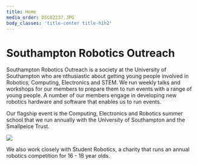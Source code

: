 ```yaml
---
title: Home
media_order: DSC02237.JPG
body_classes: 'title-center title-h1h2'
---
```


# Southampton Robotics Outreach


Southampton Robotics Outreach is a society at the University of Southampton who are nthusiastic about getting young people involved in Robotics, Computing, Electronics and STEM. We run weekly talks and workshops for our members to prepare them to run events with a range of young people. A number of our members engage in developing new robotics hardware and software that enables us to run events.

Our flagship event is the Computing, Electronics and Robotics summer school that we run annually with the University of Southampton and the Smallpeice Trust.

![](DSC02237.JPG)

We also work closely with Student Robotics, a charity that runs an annual robotics competition for 16 - 18 year olds.